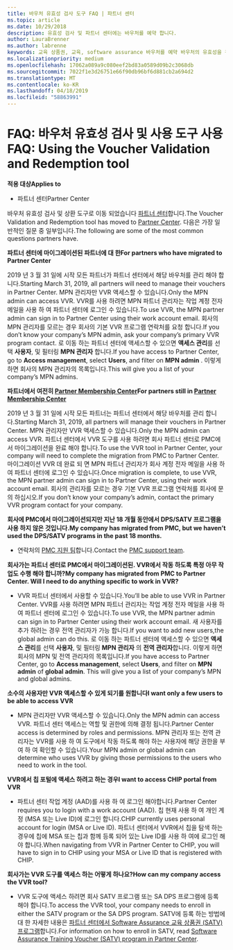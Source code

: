 ```yaml
---
title: 바우처 유효성 검사 도구 FAQ | 파트너 센터
ms.topic: article
ms.date: 10/29/2018
description: 유효성 검사 및 파트너 센터에는 바우처를 예약 합니다.
author: LauraBrenner
ms.author: labrenne
keywords: 교육 상품권, 교육, software assurance 바우처를 예약 바우처의 유효성을 검사합니다
ms.localizationpriority: medium
ms.openlocfilehash: 17062a089a9c080eef2bd83a0589d09b2c3068db
ms.sourcegitcommit: 7022f1e3d26751e66f90db96bf6d881cb2a694d2
ms.translationtype: MT
ms.contentlocale: ko-KR
ms.lasthandoff: 04/18/2019
ms.locfileid: "58863991"
---
```

# <a name="faq-using-the-voucher-validation-and-redemption-tool"></a><span data-ttu-id="87120-104">FAQ: 바우처 유효성 검사 및 사용 도구 사용</span><span class="sxs-lookup"><span data-stu-id="87120-104">FAQ: Using the Voucher Validation and Redemption tool</span></span> 

<span data-ttu-id="87120-105">**적용 대상**</span><span class="sxs-lookup"><span data-stu-id="87120-105">**Applies to**</span></span>

- <span data-ttu-id="87120-106">파트너 센터</span><span class="sxs-lookup"><span data-stu-id="87120-106">Partner Center</span></span>

<span data-ttu-id="87120-107">바우처 유효성 검사 및 상환 도구로 이동 되었습니다 [파트너 센터](https://partner.microsoft.com/en-us/pcv/dashboard/overview)합니다.</span><span class="sxs-lookup"><span data-stu-id="87120-107">The Voucher Validation and Redemption tool has moved to [Partner Center](https://partner.microsoft.com/en-us/pcv/dashboard/overview).</span></span> <span data-ttu-id="87120-108">다음은 가장 일반적인 질문 중 일부입니다.</span><span class="sxs-lookup"><span data-stu-id="87120-108">The following are some of the most common questions partners have.</span></span> 

<span data-ttu-id="87120-109">**파트너 센터에 마이그레이션된 파트너에 대 한**</span><span class="sxs-lookup"><span data-stu-id="87120-109">**For partners who have migrated to Partner Center**</span></span>

 <span data-ttu-id="87120-110">2019 년 3 월 31 일에 시작 모든 파트너가 파트너 센터에서 해당 바우처를 관리 해야 합니다.</span><span class="sxs-lookup"><span data-stu-id="87120-110">Starting March 31, 2019, all partners will need to manage their vouchers in Partner Center.</span></span> <span data-ttu-id="87120-111">MPN 관리자만 VVR 액세스할 수 있습니다.</span><span class="sxs-lookup"><span data-stu-id="87120-111">Only the MPN admin can access VVR.</span></span> <span data-ttu-id="87120-112">VVR를 사용 하려면 MPN 파트너 관리자는 작업 계정 전자 메일을 사용 하 여 파트너 센터에 로그인 수 있습니다.</span><span class="sxs-lookup"><span data-stu-id="87120-112">To use VVR, the MPN partner admin can sign in to Partner Center using their work account email.</span></span> <span data-ttu-id="87120-113">회사의 MPN 관리자를 모르는 경우 회사의 기본 VVR 프로그램 연락처를 요청 합니다.</span><span class="sxs-lookup"><span data-stu-id="87120-113">If you don’t know your company’s MPN admin, ask your company’s primary VVR program contact.</span></span>  <span data-ttu-id="87120-114">로 이동 하는 파트너 센터에 액세스할 수 있으면 **액세스 관리**를 선택 **사용자**, 및 필터링 **MPN 관리자** 합니다.</span><span class="sxs-lookup"><span data-stu-id="87120-114">If you have access to Partner Center, go to **Access management**, select **Users**, and filter on **MPN admin** .</span></span> <span data-ttu-id="87120-115">이렇게 하면 회사의 MPN 관리자의 목록입니다.</span><span class="sxs-lookup"><span data-stu-id="87120-115">This will give you a list of your company’s MPN admins.</span></span>  

<span data-ttu-id="87120-116">**파트너에서 여전히 [Partner Membership Center](https://partner.microsoft.com/)**</span><span class="sxs-lookup"><span data-stu-id="87120-116">**For partners still in [Partner Membership Center](https://partner.microsoft.com/)**</span></span>

<span data-ttu-id="87120-117">2019 년 3 월 31 일에 시작 모든 파트너는 파트너 센터에서 해당 바우처를 관리 합니다.</span><span class="sxs-lookup"><span data-stu-id="87120-117">Starting March 31, 2019, all partners will manage their vouchers in Partner Center.</span></span> <span data-ttu-id="87120-118">MPN 관리자만 VVR 액세스할 수 있습니다.</span><span class="sxs-lookup"><span data-stu-id="87120-118">Only the MPN admin can access VVR.</span></span> <span data-ttu-id="87120-119">파트너 센터에서 VVR 도구를 사용 하려면 회사 파트너 센터로 PMC에서 마이그레이션을 완료 해야 합니다.</span><span class="sxs-lookup"><span data-stu-id="87120-119">To use the VVR tool in Partner Center, your company will need to complete the migration from PMC to Partner Center.</span></span> <span data-ttu-id="87120-120">마이그레이션 VVR 데 완료 되 면 MPN 파트너 관리자가 회사 계정 전자 메일을 사용 하 여 파트너 센터에 로그인 수 있습니다.</span><span class="sxs-lookup"><span data-stu-id="87120-120">Once migration is complete, to use VVR, the MPN partner admin can sign in to Partner Center, using their work account email.</span></span> <span data-ttu-id="87120-121">회사의 관리자를 모르는 경우 기본 VVR 프로그램 연락처를 회사에 문의 하십시오.</span><span class="sxs-lookup"><span data-stu-id="87120-121">If you don’t know your company’s admin, contact the primary VVR program contact for your company.</span></span>  


<span data-ttu-id="87120-122">**회사에 PMC에서 마이그레이션되지만 지난 18 개월 동안에서 DPS/SATV 프로그램을 사용 하지 않은 것입니다.**</span><span class="sxs-lookup"><span data-stu-id="87120-122">**My company has migrated from PMC, but we haven’t used the DPS/SATV programs in the past 18 months.**</span></span>

- <span data-ttu-id="87120-123">연락처의 [PMC 지원 팀](mailto:proghelp@microsoft.com)합니다.</span><span class="sxs-lookup"><span data-stu-id="87120-123">Contact the [PMC support team](mailto:proghelp@microsoft.com).</span></span> 


<span data-ttu-id="87120-124">**회사가는 파트너 센터로 PMC에서 마이그레이션된. VVR에서 작동 하도록 특정 아무 작업도 수행 해야 합니까?**</span><span class="sxs-lookup"><span data-stu-id="87120-124">**My company has migrated from PMC to Partner Center. Will I need to do anything specific to work in VVR?**</span></span> 

- <span data-ttu-id="87120-125">VVR 파트너 센터에서 사용할 수 있습니다.</span><span class="sxs-lookup"><span data-stu-id="87120-125">You’ll be able to use VVR in Partner Center.</span></span>  <span data-ttu-id="87120-126">VVR를 사용 하려면 MPN 파트너 관리자는 작업 계정 전자 메일을 사용 하 여 파트너 센터에 로그인 수 있습니다.</span><span class="sxs-lookup"><span data-stu-id="87120-126">To use VVR, the MPN partner admin can sign in to Partner Center using their work account email.</span></span> <span data-ttu-id="87120-127">새 사용자를 추가 하려는 경우 전역 관리자가 가능 합니다.</span><span class="sxs-lookup"><span data-stu-id="87120-127">If you want to add new users,the global admin can do this.</span></span> <span data-ttu-id="87120-128">로 이동 하는 파트너 센터에 액세스할 수 있으면 **액세스 관리**를 선택 **사용자**, 및 필터링 **MPN 관리자** 의 **전역 관리자**합니다. 이렇게 하면 회사의 MPN 및 전역 관리자의 목록입니다.</span><span class="sxs-lookup"><span data-stu-id="87120-128">If you have access to Partner Center, go to **Access management**, select **Users**, and filter on **MPN admin** of **global admin**. This will give you a list of your company’s MPN and global admins.</span></span>  

<span data-ttu-id="87120-129">**소수의 사용자만 VVR 액세스할 수 있게 되기를 원합니다**</span><span class="sxs-lookup"><span data-stu-id="87120-129">**I want only a few users to be able to access VVR**</span></span>

- <span data-ttu-id="87120-130">MPN 관리자만 VVR 액세스할 수 있습니다.</span><span class="sxs-lookup"><span data-stu-id="87120-130">Only the MPN admin can access VVR.</span></span> <span data-ttu-id="87120-131">파트너 센터 액세스는 역할 및 권한에 의해 결정 됩니다.</span><span class="sxs-lookup"><span data-stu-id="87120-131">Partner Center access is determined by roles and permissions.</span></span> <span data-ttu-id="87120-132">MPN 관리자 또는 전역 관리자는 VVR를 사용 하 여 도구에서 작동 하도록 해야 하는 사용자에 해당 권한을 부여 하 여 확인할 수 있습니다.</span><span class="sxs-lookup"><span data-stu-id="87120-132">Your MPN admin or global admin can determine who uses VVR by giving those permissions to the users who need to work in the tool.</span></span>

<span data-ttu-id="87120-133">**VVR에서 칩 포털에 액세스 하려고 하는 경우**</span><span class="sxs-lookup"><span data-stu-id="87120-133">**I want to access CHIP portal from VVR**</span></span>

- <span data-ttu-id="87120-134">파트너 센터 작업 계정 (AAD)를 사용 하 여 로그인 해야합니다.</span><span class="sxs-lookup"><span data-stu-id="87120-134">Partner Center requires you to login with a work account (AAD).</span></span>  <span data-ttu-id="87120-135">칩 현재 사용 하 여 개인 계정 (MSA 또는 Live ID)에 로그인 합니다.</span><span class="sxs-lookup"><span data-stu-id="87120-135">CHIP currently uses personal account for login (MSA or Live ID).</span></span>  <span data-ttu-id="87120-136">파트너 센터에서 VVR에서 칩을 탐색 하는 경우에 칩에 MSA 또는 칩과 함께 등록 되어 있는 Live ID를 사용 하 여에 로그인 해야 합니다.</span><span class="sxs-lookup"><span data-stu-id="87120-136">When navigating from VVR in Partner Center to CHIP, you will have to sign in to CHIP using your MSA or Live ID that is registered with CHIP.</span></span>

<span data-ttu-id="87120-137">**회사가는 VVR 도구를 액세스 하는 어떻게 하나요?**</span><span class="sxs-lookup"><span data-stu-id="87120-137">**How can my company access the VVR tool?**</span></span>

- <span data-ttu-id="87120-138">VVR 도구에 액세스 하려면 회사 SATV 프로그램 또는 SA DPS 프로그램에 등록 해야 합니다.</span><span class="sxs-lookup"><span data-stu-id="87120-138">To access the VVR tool, your company needs to enroll in either the SATV program or the SA DPS program.</span></span>
<span data-ttu-id="87120-139">SATV에 등록 하는 방법에 대 한 자세한 내용은 [파트너 센터에서 Software Assurance 교육 상품권 (SATV) 프로그램](software-assurance-satv.md)합니다.</span><span class="sxs-lookup"><span data-stu-id="87120-139">For information on how to enroll in SATV, read [Software Assurance Training Voucher (SATV) program in Partner Center](software-assurance-satv.md).</span></span>
 <!--
For information on how to enroll in Software Assurance DPS programs, read [Software Assurance programs in Partner Center](software-assurance-dps.md).-->